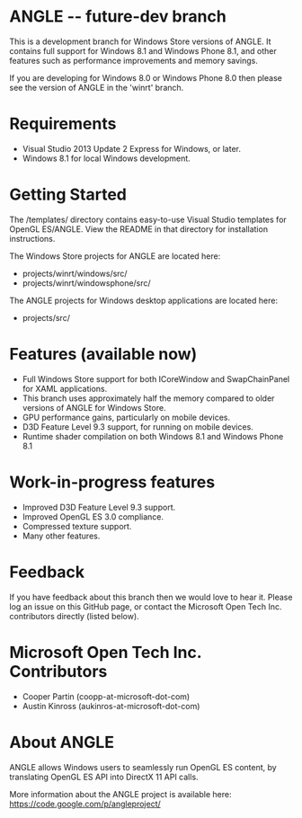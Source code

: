 ANGLE -- future-dev branch
=====

This is a development branch for Windows Store versions of ANGLE. It contains
full support for Windows 8.1 and Windows Phone 8.1, and other features such as
performance improvements and memory savings.

If you are developing for Windows 8.0 or Windows Phone 8.0 then please see the
version of ANGLE in the 'winrt' branch.

Requirements
=====
* Visual Studio 2013 Update 2 Express for Windows, or later.
* Windows 8.1 for local Windows development.

Getting Started
=====
The /templates/ directory contains easy-to-use Visual Studio templates for
OpenGL ES/ANGLE. View the README in that directory for installation 
instructions.

The Windows Store projects for ANGLE are located here:

* projects/winrt/windows/src/
* projects/winrt/windowsphone/src/

The ANGLE projects for Windows desktop applications are located here:

* projects/src/

Features (available now)
=====
+ Full Windows Store support for both ICoreWindow and SwapChainPanel for XAML 
applications.
+ This branch uses approximately half the memory compared to older versions of
ANGLE for Windows Store.
+ GPU performance gains, particularly on mobile devices.
+ D3D Feature Level 9.3 support, for running on mobile devices.
+ Runtime shader compilation on both Windows 8.1 and Windows Phone 8.1

Work-in-progress features
=====
+ Improved D3D Feature Level 9.3 support.
+ Improved OpenGL ES 3.0 compliance.
+ Compressed texture support.
+ Many other features.

Feedback
=====
If you have feedback about this branch then we would love to hear it. Please 
log an issue on this GitHub page, or contact the Microsoft Open Tech Inc. 
contributors directly (listed below). 

Microsoft Open Tech Inc. Contributors
=====
* Cooper Partin (coopp-at-microsoft-dot-com)
* Austin Kinross (aukinros-at-microsoft-dot-com)

About ANGLE
=====
ANGLE allows Windows users to seamlessly run OpenGL ES content, by 
translating OpenGL ES API into DirectX 11 API calls.

More information about the ANGLE project is available here: 
https://code.google.com/p/angleproject/